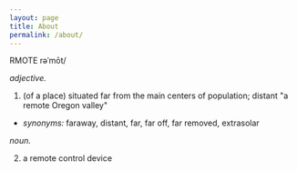 ```yaml
---
layout: page
title: About
permalink: /about/
---
```


RMOTE
rəˈmōt/

_adjective._

1. (of a place) situated far from the main centers of population; distant
"a remote Oregon valley"
* _synonyms:_ faraway, distant, far, far off, far removed, extrasolar

_noun._

2. a remote control device
